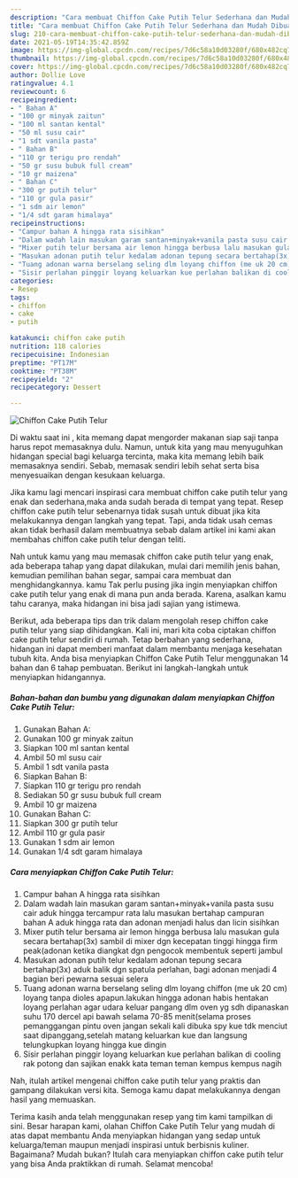 ```yaml
---
description: "Cara membuat Chiffon Cake Putih Telur Sederhana dan Mudah Dibuat"
title: "Cara membuat Chiffon Cake Putih Telur Sederhana dan Mudah Dibuat"
slug: 210-cara-membuat-chiffon-cake-putih-telur-sederhana-dan-mudah-dibuat
date: 2021-05-19T14:35:42.859Z
image: https://img-global.cpcdn.com/recipes/7d6c58a10d03280f/680x482cq70/chiffon-cake-putih-telur-foto-resep-utama.jpg
thumbnail: https://img-global.cpcdn.com/recipes/7d6c58a10d03280f/680x482cq70/chiffon-cake-putih-telur-foto-resep-utama.jpg
cover: https://img-global.cpcdn.com/recipes/7d6c58a10d03280f/680x482cq70/chiffon-cake-putih-telur-foto-resep-utama.jpg
author: Dollie Love
ratingvalue: 4.1
reviewcount: 6
recipeingredient:
- " Bahan A"
- "100 gr minyak zaitun"
- "100 ml santan kental"
- "50 ml susu cair"
- "1 sdt vanila pasta"
- " Bahan B"
- "110 gr terigu pro rendah"
- "50 gr susu bubuk full cream"
- "10 gr maizena"
- " Bahan C"
- "300 gr putih telur"
- "110 gr gula pasir"
- "1 sdm air lemon"
- "1/4 sdt garam himalaya"
recipeinstructions:
- "Campur bahan A hingga rata sisihkan"
- "Dalam wadah lain masukan garam santan+minyak+vanila pasta susu cair aduk hingga tercampur rata lalu masukan bertahap campuran bahan A aduk hingga rata dan adonan menjadi halus dan licin sisihkan"
- "Mixer putih telur bersama air lemon hingga berbusa lalu masukan gula secara bertahap(3x) sambil di mixer dgn kecepatan tinggi hingga firm peak(adonan ketika diangkat dgn pengocok membentuk seperti jambul"
- "Masukan adonan putih telur kedalam adonan tepung secara bertahap(3x) aduk balik dgn spatula perlahan, bagi adonan menjadi 4 bagian beri pewarna sesuai selera"
- "Tuang adonan warna berselang seling dlm loyang chiffon (me uk 20 cm) loyang tanpa dioles apapun.lakukan hingga adonan habis hentakan loyang perlahan agar udara keluar pangang dlm oven yg sdh dipanaskan suhu 170 dercel api bawah selama 70-85 menit(selama proses pemanggangan pintu oven jangan sekali kali dibuka spy kue tdk menciut saat dipanggang,setelah matang keluarkan kue dan langsung telungkupkan loyang hingga kue dingin"
- "Sisir perlahan pinggir loyang keluarkan kue perlahan balikan di cooling rak potong dan sajikan enakk kata teman teman kempus kempus nagih"
categories:
- Resep
tags:
- chiffon
- cake
- putih

katakunci: chiffon cake putih 
nutrition: 118 calories
recipecuisine: Indonesian
preptime: "PT17M"
cooktime: "PT38M"
recipeyield: "2"
recipecategory: Dessert

---
```



![Chiffon Cake Putih Telur](https://img-global.cpcdn.com/recipes/7d6c58a10d03280f/680x482cq70/chiffon-cake-putih-telur-foto-resep-utama.jpg)

Di waktu  saat ini , kita memang dapat mengorder makanan siap saji tanpa harus repot memasaknya dulu. Namun, untuk kita yang mau menyuguhkan hidangan special bagi keluarga tercinta, maka kita memang lebih baik memasaknya sendiri. Sebab, memasak sendiri lebih sehat serta bisa menyesuaikan dengan kesukaan keluarga.

Jika kamu lagi mencari inspirasi cara membuat chiffon cake putih telur yang enak dan sederhana,maka anda sudah berada di tempat yang tepat. Resep chiffon cake putih telur  sebenarnya tidak susah untuk dibuat jika kita melakukannya dengan langkah yang tepat. Tapi, anda tidak usah cemas akan tidak berhasil dalam membuatnya 
sebab dalam artikel ini kami akan membahas chiffon cake putih telur dengan teliti.  



Nah untuk kamu yang mau memasak chiffon cake putih telur yang enak, ada beberapa tahap yang dapat dilakukan, mulai dari memilih jenis bahan, kemudian pemilihan bahan segar, sampai cara membuat dan menghidangkannya. kamu Tak perlu pusing jika ingin menyiapkan chiffon cake putih telur yang enak di mana pun anda berada. Karena, asalkan kamu  tahu caranya, maka hidangan ini bisa jadi sajian yang istimewa.

Berikut, ada beberapa tips dan trik dalam mengolah resep chiffon cake putih telur yang siap dihidangkan. Kali ini, mari kita coba ciptakan chiffon cake putih telur sendiri di rumah. Tetap berbahan yang sederhana, hidangan ini dapat memberi manfaat dalam membantu menjaga kesehatan tubuh kita. Anda bisa menyiapkan Chiffon Cake Putih Telur menggunakan 14 bahan dan 6 tahap pembuatan. Berikut ini langkah-langkah untuk menyiapkan hidangannya.

<!--inarticleads1-->

##### Bahan-bahan dan bumbu yang digunakan dalam menyiapkan Chiffon Cake Putih Telur:

1. Gunakan  Bahan A:
1. Gunakan 100 gr minyak zaitun
1. Siapkan 100 ml santan kental
1. Ambil 50 ml susu cair
1. Ambil 1 sdt vanila pasta
1. Siapkan  Bahan B:
1. Siapkan 110 gr terigu pro rendah
1. Sediakan 50 gr susu bubuk full cream
1. Ambil 10 gr maizena
1. Gunakan  Bahan C:
1. Siapkan 300 gr putih telur
1. Ambil 110 gr gula pasir
1. Gunakan 1 sdm air lemon
1. Gunakan 1/4 sdt garam himalaya




<!--inarticleads2-->

##### Cara menyiapkan Chiffon Cake Putih Telur:

1. Campur bahan A hingga rata sisihkan
1. Dalam wadah lain masukan garam santan+minyak+vanila pasta susu cair aduk hingga tercampur rata lalu masukan bertahap campuran bahan A aduk hingga rata dan adonan menjadi halus dan licin sisihkan
1. Mixer putih telur bersama air lemon hingga berbusa lalu masukan gula secara bertahap(3x) sambil di mixer dgn kecepatan tinggi hingga firm peak(adonan ketika diangkat dgn pengocok membentuk seperti jambul
1. Masukan adonan putih telur kedalam adonan tepung secara bertahap(3x) aduk balik dgn spatula perlahan, bagi adonan menjadi 4 bagian beri pewarna sesuai selera
1. Tuang adonan warna berselang seling dlm loyang chiffon (me uk 20 cm) loyang tanpa dioles apapun.lakukan hingga adonan habis hentakan loyang perlahan agar udara keluar pangang dlm oven yg sdh dipanaskan suhu 170 dercel api bawah selama 70-85 menit(selama proses pemanggangan pintu oven jangan sekali kali dibuka spy kue tdk menciut saat dipanggang,setelah matang keluarkan kue dan langsung telungkupkan loyang hingga kue dingin
1. Sisir perlahan pinggir loyang keluarkan kue perlahan balikan di cooling rak potong dan sajikan enakk kata teman teman kempus kempus nagih




Nah, itulah artikel mengenai  chiffon cake putih telur  yang praktis dan gampang dilakukan versi kita. Semoga kamu dapat melakukannya dengan hasil yang memuaskan. 

Terima kasih anda telah menggunakan resep yang tim kami tampilkan di sini. Besar harapan kami, olahan  Chiffon Cake Putih Telur yang mudah di atas dapat membantu Anda menyiapkan hidangan yang sedap untuk keluarga/teman maupun menjadi inspirasi untuk berbisnis kuliner. Bagaimana? Mudah bukan? Itulah cara menyiapkan chiffon cake putih telur yang bisa Anda praktikkan di rumah. Selamat mencoba!

